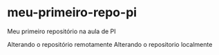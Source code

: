 # meu-primeiro-repo-pi
Meu primeiro repositório na aula de PI

Alterando o repositório remotamente 
Alterando o repositorio localmente